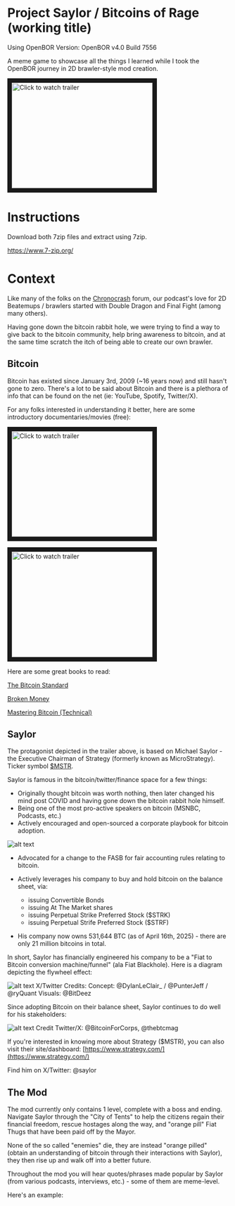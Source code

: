 # Project Saylor / Bitcoins of Rage (working title)

Using OpenBOR Version: OpenBOR v4.0 Build 7556

A meme game to showcase all the things I learned while I took the OpenBOR journey in 2D brawler-style mod creation.

<a href="https://www.youtube.com/watch?v=psBL4gvat8k&t=3s" target="_blank"><img src="https://github.com/VirtusVerbis/ProjectSaylor_BitcoinsOfRage/blob/main/readme_src/ProjSaylor_youtube.png" 
alt="Click to watch trailer" width="320" height="240" border="10" /></a>


# Instructions

Download both 7zip files and extract using 7zip.

https://www.7-zip.org/



# Context

Like many of the folks on the [Chronocrash](https://www.chronocrash.com/) forum, our podcast's love for 2D Beatemups / brawlers started with Double Dragon and Final Fight (among many others).

Having gone down the bitcoin rabbit hole, we were trying to find a way to give back to the bitcoin community, help bring awareness to bitcoin, and at the same time scratch the itch of being able to create our own brawler.


## Bitcoin

Bitcoin has existed since January 3rd, 2009 (~16 years now) and still hasn't gone to zero. There's a lot to be said about Bitcoin and there is a plethora of info that can be found on the net (ie: YouTube, Spotify, Twitter/X).

For any folks interested in understanding it better, here are some introductory documentaries/movies (free):

<a href="https://www.youtube.com/watch?v=oksraL7wN6Q" target="_blank"><img src="https://github.com/VirtusVerbis/ProjectSaylor_BitcoinsOfRage/blob/main/readme_src/godblessbtc.png" 
alt="Click to watch trailer" width="320" height="240" border="10" /></a>

<a href="https://www.youtube.com/watch?v=YtFOxNbmD38&t=1s" target="_blank"><img src="https://github.com/VirtusVerbis/ProjectSaylor_BitcoinsOfRage/blob/main/readme_src/wtp.png" 
alt="Click to watch trailer" width="320" height="240" border="10" /></a>


Here are some great books to read:

[The Bitcoin Standard](https://www.amazon.com/dp/1119473861/?bestFormat=true&k=bitcoin%20standard&ref_=nb_sb_ss_w_scx-ent-pd-bk-d_de_k0_1_16&crid=2TLRJFOELT4NS&sprefix=bitcoin%20standard)

[Broken Money](https://www.amazon.com/Broken-Money-Financial-System-Failing/dp/B0CNS7NQLD/ref=sr_1_1?crid=1JVWCUF4LJ79H&dib=eyJ2IjoiMSJ9.QQTmoXfHo3orjH9JlysRUr9vH-0EGH4pZV-Ob7W47te8NyJ-BupmguhjTw8g6OekqWY-91NSVr3asXfSDVO2ogVXAiACXyLmj_W2pK7H2263OCLuhgEEL-Cl8x14-Z6X0MU7wX69a9ZltRCJEFloTp-cZMwPLQ2_RJ_HrcZnkEzh1ti9ONoUpCrVR3e-JOMaSI4r3FWPxn-ZC8b-s7skM_Xffr-XABkqCxAWXCKCV6s.jpS_xm68fhZLeqmcgtVTX9ehhO5g4san1grd8jNOH7g&dib_tag=se&keywords=broken+money&qid=1744857885&s=books&sprefix=broken+money%2Cstripbooks%2C149&sr=1-1)

[Mastering Bitcoin (Technical)](https://www.amazon.com/Mastering-Bitcoin-Programming-Open-Blockchain/dp/1098150090/ref=pd_rhf_se_s_pd_sbs_rvi_d_sccl_2_6/137-9373380-1340239?pd_rd_w=COge7&content-id=amzn1.sym.46e2be74-be72-4d3f-86e1-1de279690c4e&pf_rd_p=46e2be74-be72-4d3f-86e1-1de279690c4e&pf_rd_r=GZCSTE83X6H1PAN8ZA6V&pd_rd_wg=5DaNL&pd_rd_r=cd477d3d-d81a-4b35-a215-cb1803bf0650&pd_rd_i=1098150090&psc=1)

## Saylor

The protagonist depicted in the trailer above, is based on Michael Saylor - the Executive Chairman of Strategy (formerly known as MicroStrategy). Ticker symbol [$MSTR](https://www.google.com/search?q=%24MSTR&rlz=1C1CHBF_enCA1033CA1033&oq=%24MSTR&gs_lcrp=EgZjaHJvbWUyDAgAEEUYORixAxiABDIHCAEQABiABDIHCAIQABiABDIHCAMQABiABDIHCAQQABiABDIGCAUQRRg9MgYIBhBFGD0yBggHEEUYQdIBCDEyMzdqMGo3qAIAsAIA&sourceid=chrome&ie=UTF-8).

Saylor is famous in the bitcoin/twitter/finance space for a few things:

* Originally thought bitcoin was worth nothing, then later changed his mind post COVID and having gone down the bitcoin rabbit hole himself.
* Being one of the most pro-active speakers on bitcoin (MSNBC, Podcasts, etc.)
* Actively encouraged and open-sourced a corporate playbook for bitcoin adoption.

![alt text](https://github.com/VirtusVerbis/ProjectSaylor_BitcoinsOfRage/blob/main/readme_src/bitwise_companies.png "Credit Bitwise")


* Advocated for a change to the FASB for fair accounting rules relating to bitcoin.
* Actively leverages his company to buy and hold bitcoin on the balance sheet, via:
  
  - issuing Convertible Bonds
  - issuing At The Market shares
  - issuing Perpetual Strike Preferred Stock ($STRK)
  - issuing Perpetual Strife Preferred Stock ($STRF)
  
* His company now owns 531,644 BTC (as of April 16th, 2025) - there are only 21 million bitcoins in total.


In short, Saylor has financially engineered his company to be a "Fiat to Bitcoin conversion machine/funnel" (ala Fiat Blackhole). Here is a diagram depicting the flywheel effect:

![alt text](https://github.com/VirtusVerbis/ProjectSaylor_BitcoinsOfRage/blob/main/readme_src/mstr_flywheel.png "MSTR Flywheel")
X/Twitter Credits:
Concept: @DylanLeClair_ / @PunterJeff / @ryQuant
Visuals: @BitDeez

Since adopting Bitcoin on their balance sheet, Saylor continues to do well for his stakeholders:

![alt text](https://github.com/VirtusVerbis/ProjectSaylor_BitcoinsOfRage/blob/main/readme_src/mstr_chart.png "MSTR Chart")
Credit Twitter/X: @BitcoinForCorps, @thebtcmag


If you're interested in knowing more about Strategy ($MSTR), you can also visit their site/dashboard:
[https://www.strategy.com/](https://www.strategy.com/)


Find him on X/Twitter: @saylor


## The Mod

The mod currently only contains 1 level, complete with a boss and ending. Navigate Saylor through the "City of Tents" to help the citizens regain their financial freedom, rescue hostages along the way, and "orange pill" Fiat Thugs that have been paid off by the Mayor.

None of the so called "enemies" die, they are instead "orange pilled" (obtain an understanding of bitcoin through their interactions with Saylor), they then rise up and walk off into a better future.

Throughout the mod you will hear quotes/phrases made popular by Saylor (from various podcasts, interviews, etc.) - some of them are meme-level.

Here's an example:


